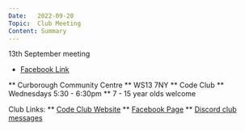 ```yaml
---
Date:   2022-09-20
Topic:  Club Meeting
Content: Summary
---
```

13th September meeting

* [Facebook Link](https://www.facebook.com/720665616418529/posts/596868705464888)


** Curborough Community Centre
** WS13 7NY
** Code Club
** Wednesdays 5:30 - 6:30pm
** 7 - 15 year olds welcome

Club Links:
** [Code Club Website](https://lichfield-code-club.github.io/)
** [Facebook Page](https://www.facebook.com/LichfieldCoders)
** [Discord club messages](https://discord.gg/szz6xGK)
